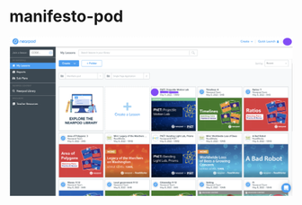 # manifesto-pod

![enter image description here](https://github.com/Ghassanooooo/manifesto-pod/blob/main/Screenshot%202022-05-12%20at%2016.42.32.png)

